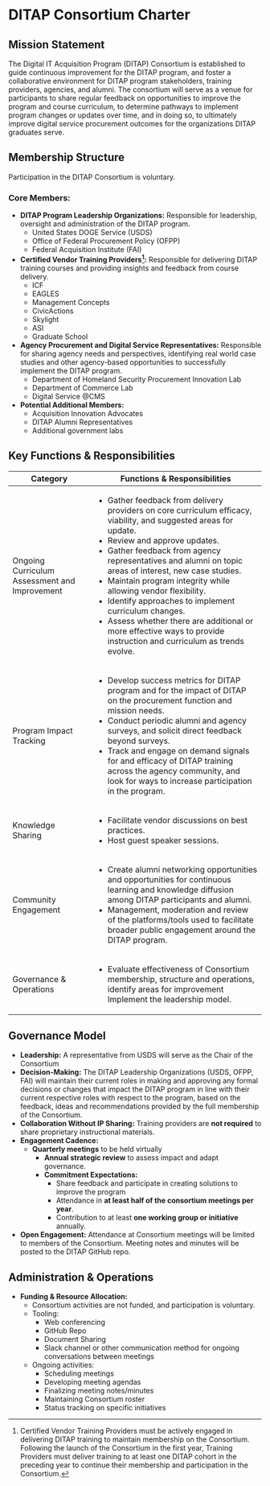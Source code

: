 # DITAP Consortium Charter

## Mission Statement
The Digital IT Acquisition Program (DITAP) Consortium is established to guide continuous improvement for the DITAP program, and foster a collaborative environment for DITAP program stakeholders, training providers, agencies, and alumni. The consortium will serve as a venue for participants to share regular feedback on opportunities to improve the program and course curriculum, to determine pathways to implement program changes or updates over time, and in doing so, to ultimately improve digital service procurement outcomes for the organizations DITAP graduates serve. 

## Membership Structure
Participation in the DITAP Consortium is voluntary. 
### Core Members:
- **DITAP Program Leadership Organizations:** Responsible for leadership, oversight and administration of the DITAP program.
  - United States DOGE Service (USDS)
  - Office of Federal Procurement Policy (OFPP)
  - Federal Acquisition Institute (FAI)
- **Certified Vendor Training Providers[^1]:** Responsible for delivering DITAP training courses and providing insights and feedback from course delivery. 
  - ICF 
  - EAGLES
  - Management Concepts
  - CivicActions 
  - Skylight
  - ASI
  - Graduate School
- **Agency Procurement and Digital Service Representatives:** Responsible for sharing agency needs and perspectives, identifying real world case studies and other agency-based opportunities to successfully implement the DITAP program.
  - Department of Homeland Security Procurement Innovation Lab 
  - Department of Commerce Lab 
  - Digital Service @CMS
- **Potential Additional Members:** 
  - Acquisition Innovation Advocates 
  - DITAP Alumni Representatives
  - Additional government labs
 
[^1]: Certified Vendor Training Providers must be actively engaged in delivering DITAP training to maintain membership on the Consortium. Following the launch of the Consortium in the first year, Training Providers must deliver training to at least one DITAP cohort in the preceding year to continue their membership and participation in the Consortium. 

## Key Functions & Responsibilities

| Category  | Functions & Responsibilities |
| ------------- | ------------- |
| Ongoing Curriculum Assessment and Improvement  | <ul><li>Gather feedback from delivery providers on core curriculum efficacy, viability, and suggested areas for update.</li><li>Review and approve updates. </li><li>Gather feedback from agency representatives and alumni on topic areas of interest, new case studies.</li><li>Maintain program integrity while allowing vendor flexibility.</li><li>Identify approaches to implement curriculum changes.</li><li>Assess whether there are additional or more effective ways to provide instruction and curriculum as trends evolve.</li></ul>  |
| Program Impact Tracking  | <ul><li>Develop success metrics for DITAP program and for the impact of DITAP on the procurement function and mission needs.</li><li>Conduct periodic alumni and agency surveys, and solicit direct feedback beyond surveys.</li><li>Track and engage on demand signals for and efficacy of DITAP training across the agency community, and look for ways to increase participation in the program.</li></ul>  |
| Knowledge Sharing | <ul><li>Facilitate vendor discussions on best practices.</li><li>Host guest speaker sessions.</li></ul>  |
| Community Engagement  | <ul><li>Create alumni networking opportunities and opportunities for continuous learning and knowledge diffusion among DITAP participants and alumni. </li><li>Management, moderation and review of the platforms/tools used to facilitate broader public engagement around the DITAP program.</li></ul>  |
| Governance & Operations |  <ul><li>Evaluate effectiveness of Consortium membership, structure and operations, identify areas for improvement Implement the leadership model.</li></ul>  |

## Governance Model
- **Leadership:** A representative from USDS will serve as the Chair of the Consortium
- **Decision-Making:** The DITAP Leadership Organizations (USDS, OFPP, FAI) will maintain their current roles in making and approving any formal decisions or changes that impact the DITAP program in line with their current respective roles with respect to the program, based on the feedback, ideas and recommendations provided by the full membership of the Consortium. 
- **Collaboration Without IP Sharing:** Training providers are **not required** to share proprietary instructional materials.
- **Engagement Cadence:**
  - **Quarterly meetings** to be held virtually 
    - **Annual strategic review** to assess impact and adapt governance.
    - **Commitment Expectations:**
      - Share feedback and participate in creating solutions to improve the program 
      - Attendance in **at least half of the consortium meetings per year**.
      - Contribution to at least **one working group or initiative** annually.
- **Open Engagement:** Attendance at Consortium meetings will be limited to members of the Consortium. Meeting notes and minutes will be posted to the DITAP GitHub repo. 

## Administration & Operations
- **Funding & Resource Allocation:**
  - Consortium activities are not funded, and participation is voluntary. 
  - Tooling: 
    - Web conferencing
    - GitHub Repo
    - Document Sharing
    - Slack channel or other communication method for ongoing conversations between meetings
  - Ongoing activities: 
    - Scheduling meetings
    - Developing meeting agendas
    - Finalizing meeting notes/minutes
    - Maintaining Consortium roster 
    - Status tracking on specific initiatives

